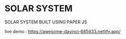 # SOLAR SYSTEM

SOLAR SYSTEM BUILT USING PAPER JS

live demo : https://awesome-davinci-685633.netlify.app/
